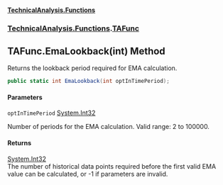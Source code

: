 #### [TechnicalAnalysis\.Functions](Atypical.TechnicalAnalysis.Functions.md 'Atypical\.TechnicalAnalysis\.Functions')
### [TechnicalAnalysis\.Functions](Atypical.TechnicalAnalysis.Functions.md#TechnicalAnalysis.Functions 'TechnicalAnalysis\.Functions').[TAFunc](TAFunc.md 'TechnicalAnalysis\.Functions\.TAFunc')

## TAFunc\.EmaLookback\(int\) Method

Returns the lookback period required for EMA calculation\.

```csharp
public static int EmaLookback(int optInTimePeriod);
```
#### Parameters

<a name='TechnicalAnalysis.Functions.TAFunc.EmaLookback(int).optInTimePeriod'></a>

`optInTimePeriod` [System\.Int32](https://docs.microsoft.com/en-us/dotnet/api/System.Int32 'System\.Int32')

Number of periods for the EMA calculation\. Valid range: 2 to 100000\.

#### Returns
[System\.Int32](https://docs.microsoft.com/en-us/dotnet/api/System.Int32 'System\.Int32')  
The number of historical data points required before the first valid EMA value can be calculated, or \-1 if parameters are invalid\.